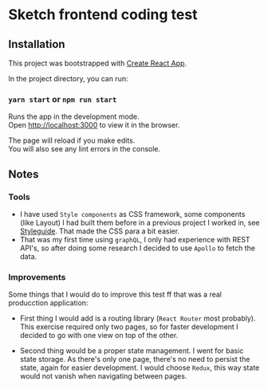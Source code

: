 # Sketch frontend coding test 

## Installation

This project was bootstrapped with [Create React App](https://github.com/facebook/create-react-app).

In the project directory, you can run:

### `yarn start` or `npm run start`

Runs the app in the development mode.<br />
Open [http://localhost:3000](http://localhost:3000) to view it in the browser.

The page will reload if you make edits.<br />
You will also see any lint errors in the console.

## Notes

### Tools

- I have used `Style components` as CSS framework, some components (like Layout) I had built them before in a previous project I worked in, see[ Styleguide](https://demo.gokernel.com/styleguide). That made the CSS para a bit easier.
- That was my first time using `graphQL`, I only had experience with REST API's, so after doing some research I decided to use `Apollo` to fetch the data.


### Improvements

Some things that I would do to improve this test ff that was a real producction application:

- First thing I would add is a routing library (`React Router` most probably). This exercise required only two pages, so for faster development I decided to go with one view on top of the other.

- Second thing would be a proper state management. I went for basic state storage. As there's only one page, there's no need to persist the state, again for easier development. I would choose `Redux`, this way state would not vanish when navigating between pages.


